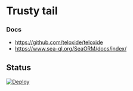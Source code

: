 # Trusty tail

### Docs

- https://github.com/teloxide/teloxide
- https://www.sea-ql.org/SeaORM/docs/index/

## Status

[![Deploy](https://github.com/kozlovzxc/trusty-tail/actions/workflows/deploy.yaml/badge.svg)](https://github.com/kozlovzxc/trusty-tail/actions/workflows/deploy.yaml)
